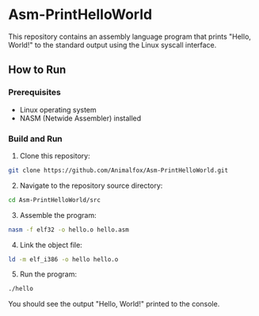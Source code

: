# Asm-PrintHelloWorld

This repository contains an assembly language program that prints
"Hello, World!" to the standard output using the Linux syscall interface.

## How to Run

### Prerequisites

- Linux operating system
- NASM (Netwide Assembler) installed

### Build and Run

1. Clone this repository:

```bash
git clone https://github.com/Animalfox/Asm-PrintHelloWorld.git
```

2. Navigate to the repository source directory:

```bash
cd Asm-PrintHelloWorld/src
```

3. Assemble the program:

```bash
nasm -f elf32 -o hello.o hello.asm
```

4. Link the object file:

```bash
ld -m elf_i386 -o hello hello.o
```

5. Run the program:

```bash
./hello
```

You should see the output "Hello, World!" printed to the console.
